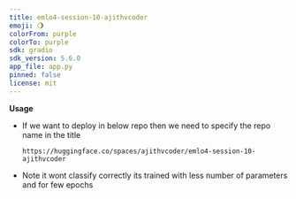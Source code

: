 ```yaml
---
title: emlo4-session-10-ajithvcoder
emoji: 🌖
colorFrom: purple
colorTo: purple
sdk: gradio
sdk_version: 5.6.0
app_file: app.py
pinned: false
license: mit
---
```


**Usage**

- If we want to deploy in below repo then we need to specify the repo name in the title

    `https://huggingface.co/spaces/ajithvcoder/emlo4-session-10-ajithvcoder`

- Note it wont classify correctly its trained with less number of parameters and for few epochs